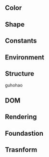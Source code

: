 ## Color 


## Shape


## Constants


## Environment


## Structure


guhohao

## DOM


## Rendering



## Foundastion



## Trasnform


## 